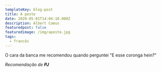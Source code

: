 ```yaml
---
templateKey: blog-post
title: A peste
date: 2020-05-01T14:04:10.000Z
description: Albert Camus
featuredpost: false
featuredimage: /img/apeste.jpg
tags:
  - francês
---
```

O cara da banca me recomendou quando perguntei "E esse coronga hein?"



*Recomendação de **PJ***